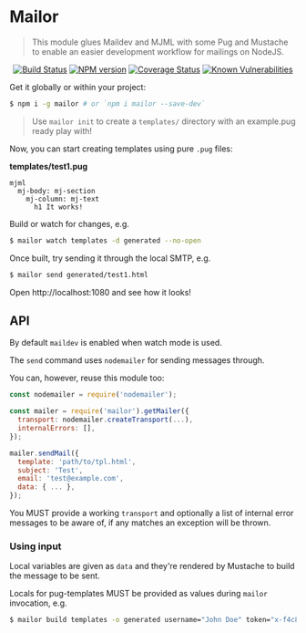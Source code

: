 # Mailor

> This module glues Maildev and MJML with some Pug and Mustache to enable an easier development workflow for mailings on NodeJS.

<div align="center">

[![Build Status](https://api.travis-ci.org/tacoss/mailor.svg?branch=master)](https://travis-ci.org/tacoss/mailor)
[![NPM version](https://badge.fury.io/js/mailor.svg)](http://badge.fury.io/js/mailor)
[![Coverage Status](https://codecov.io/github/tacoss/mailor/coverage.svg?branch=master)](https://codecov.io/github/tacoss/mailor)
[![Known Vulnerabilities](https://snyk.io/test/npm/mailor/badge.svg)](https://snyk.io/test/npm/mailor)

</div>

Get it globally or within your project:

```bash
$ npm i -g mailor # or `npm i mailor --save-dev`
```

> Use `mailor init` to create a `templates/` directory with an example.pug ready play with!

Now, you can start creating templates using pure `.pug` files:

**templates/test1.pug**
```pug
mjml
  mj-body: mj-section
    mj-column: mj-text
      h1 It works!
```

Build or watch for changes, e.g.

```bash
$ mailor watch templates -d generated --no-open
```

Once built, try sending it through the local SMTP, e.g.

```bash
$ mailor send generated/test1.html
```

Open http://localhost:1080 and see how it looks!

## API

By default `maildev` is enabled when watch mode is used.

The `send` command uses `nodemailer` for sending messages through.

You can, however, reuse this module too:

```js
const nodemailer = require('nodemailer');

const mailer = require('mailor').getMailer({
  transport: nodemailer.createTransport(...),
  internalErrors: [],
});

mailer.sendMail({
  template: 'path/to/tpl.html',
  subject: 'Test',
  email: 'test@example.com',
  data: { ... },
});
```

You MUST provide a working `transport` and optionally a list of internal error messages to be aware of, if any matches an exception will be thrown.

### Using input

Local variables are given as `data` and they're rendered by Mustache to build the message to be sent.

Locals for pug-templates MUST be provided as values during `mailor` invocation, e.g.

```bash
$ mailor build templates -o generated username="John Doe" token="x-f4c8"
```
